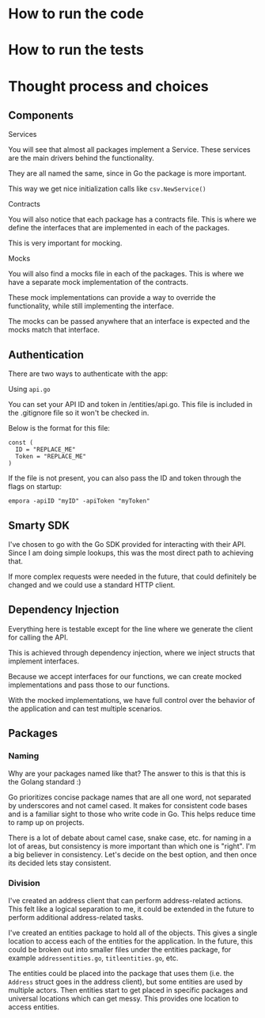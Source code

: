 # How to run the code

# How to run the tests

# Thought process and choices

## Components

Services

You will see that almost all packages implement a Service. These services are the main drivers behind the functionality.

They are all named the same, since in Go the package is more important.

This way we get nice initialization calls like `csv.NewService()`

Contracts

You will also notice that each package has a contracts file. This is where we define the interfaces that are implemented
in each of the packages.

This is very important for mocking.

Mocks

You will also find a mocks file in each of the packages. This is where we have a separate mock implementation of the contracts.

These mock implementations can provide a way to override the functionality, while still implementing the interface.

The mocks can be passed anywhere that an interface is expected and the mocks match that interface.

## Authentication

There are two ways to authenticate with the app:

Using `api.go`

You can set your API ID and token in /entities/api.go.
This file is included in the .gitignore file so it won't be checked in.

Below is the format for this file:

```
const (
  ID = "REPLACE_ME"
  Token = "REPLACE_ME"
)
```

If the file is not present, you can also pass the ID and token through the flags on startup:

`empora -apiID "myID" -apiToken "myToken"`

## Smarty SDK

I've chosen to go with the Go SDK provided for interacting with their API. Since I am doing simple lookups, this was
the most direct path to achieving that.

If more complex requests were needed in the future, that could definitely be changed and we could use a standard HTTP client.

## Dependency Injection

Everything here is testable except for the line where we generate the client for calling the API.

This is achieved through dependency injection, where we inject structs that implement interfaces.

Because we accept interfaces for our functions, we can create mocked implementations and pass those to our functions.

With the mocked implementations, we have full control over the behavior of the application and can test multiple scenarios.

## Packages

### Naming

Why are your packages named like that? The answer to this is that this is the Golang standard :)

Go prioritizes concise package names that are all one word, not separated by underscores and not camel cased. It makes for
consistent code bases and is a familiar sight to those who write code in Go. This helps reduce time to ramp up on projects.

There is a lot of debate about camel case, snake case, etc. for naming in a lot of areas, but consistency is more important than
which one is "right". I'm a big believer in consistency. Let's decide on the best option, and then once its decided lets stay consistent.

### Division

I've created an address client that can perform address-related actions. This felt like a logical separation to me, it could be extended
in the future to perform additional address-related tasks.

I've created an entities package to hold all of the objects. This gives a single location to access each of the entities for the application.
In the future, this could be broken out into smaller files under the entities package, for example `addressentities.go`, `titleentities.go`, etc.

The entities could be placed into the package that uses them (i.e. the `Address` struct goes in the address client), but some entities are used by
multiple actors. Then entities start to get placed in specific packages and universal locations which can get messy. This provides one location to
access entities.

